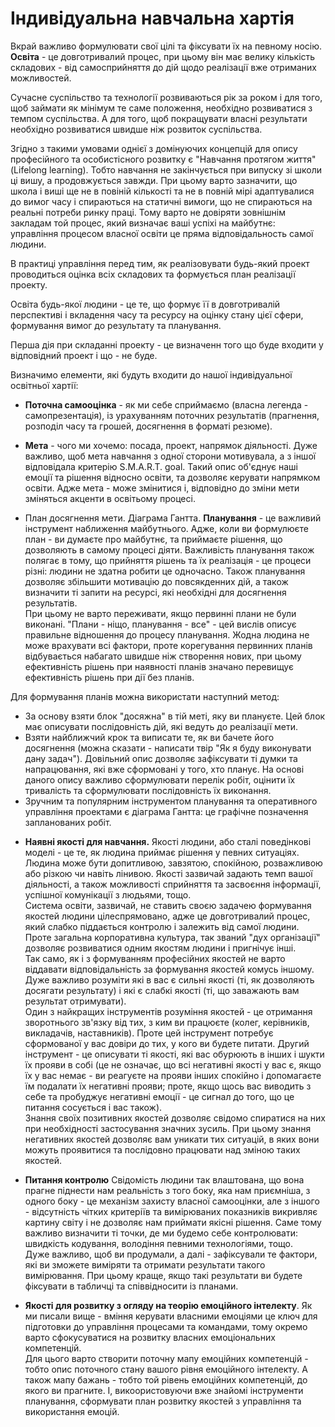 # Індивідуальна навчальна хартія
Вкрай важливо формулювати свої цілі та фіксувати їх на певному носію.  
**Освіта** - це довготривалий процес, при цьому він має велику кількість складових - від самосприйняття до дій щодо реалізації вже отриманих можливостей.  
  
Сучасне суспільство та технології розвиваються рік за роком і для того, щоб займати як мінімум те саме положення, необхідно розвиватися з темпом суспільства. А для того, щоб покращувати власні результати необхідно розвиватися швидше ніж розвиток суспільства.  
  
Згідно з такими умовами однієї з домінуючих концепцій для опису професійного та особистісного розвитку є "Навчання протягом життя" (Lifelong learning). Тобто навчання не закінчується при випуску зі школи ці вишу, а продовжується завжди. При цьому варто зазначити, що школа і виші ще не в повіній кількості та не в повній мірі адаптувалися до вимог часу і спираються на статичні вимоги, що не спираються на реальні потреби ринку праці.  Тому варто не довіряти зовнішнім закладам той процес, який визначає ваші успіхі на майбутнє: управління процесом власної освіти це пряма відповідальность самої людини.  
  
В практиці управління перед тим, як реалізовувати будь-який проект проводиться оцінка всіх складових та формується план реалізації проекту.  
  
Освіта будь-якої людини - це те, що формує її в довготривалій перспективі і вкладення часу та ресурсу на оцінку стану цієї сфери, формування вимог до результату та планування.  
  
Перша дія при складанні проекту - це визначенн того що буде входити у відповідний проект і що - не буде.  
  
Визначимо елементи, які будуть входити до нашої індивідуальної освітньої хартії:  
* **Поточна самооцінка** - як ми себе сприймаємо (власна легенда - самопрезентація), із урахуванням поточних результатів (прагнення, розподіл часу та грошей, досягнення в форматі резюме).

* **Мета** - чого ми хочемо: посада, проект, напрямок діяльності. Дуже важливо, щоб мета навчання з одної сторони мотивувала, а з іншої відповідала критерію S.M.A.R.T. goal. Такий опис об'єднує наші емоції та рішення відносно освіти, та дозволяє керувати напрямком освіти. Адже мета - може змінитися і, відповідно до зміни мети зміняться акценти в освітьому процесі.

* План досягнення мети. Діаграма Гантта.
**Планування** - це важливий інструмент наближення майбутнього.  Адже, коли ви формулюєте план - ви думаєте про майбутнє, та приймаєте рішення, що дозволяють в самому процесі діяти. Важливість планування також полягає в тому, що прийняття рішень та їх реалізація - це процеси різні: людини не здатна робити це одночасно.  Також планування дозволяє збільшити мотивацію до повсякденних дій, а також визначити ті запити на ресурсі, які необхідні для досягнення результатів.  
При цьому не варто переживати, якщо первинні плани не були виконані. "Плани - ніщо, планування - все" - цей вислів описує правильне відношення до процесу планування.  Жодна людина не може врахувати всі фактори, проте корегування первинних планів відбувається набагато швидше ніж створення нових, при цьому ефективність рішень при наявності планів значано перевищує ефективність рішень при дії без планів.  
  
Для формування планів можна використати наступний метод:
- За основу взяти блок "досяжна" в тій меті, яку ви плануєте. Цей блок має описувати послідовність дій, які ведуть до реалізації мети.
- Взяти найближчий крок та виписати те, як ви бачете його досягнення (можна сказати - написати твір "Як я буду виконувати дану задач"). Довільний опис дозволяє зафіксувати ті думки та напрацювання, які вже сформовані у того, хто планує. На основі даного опису важливо сформулювати перелік робіт, оцінити їх тривалість та сформулювати послідовність їх виконання. 
- Зручним та популярним інструментом планування та оперативного управління проектами є діаграма Гантта: це графічне позначення запланованих робіт. 
* **Наявні якості для навчання.**
Якості людини, або сталі поведінкові моделі - це те, як людина приймає рішення у певних ситуаціях.  Людина може бути допитливою, завзятою, спокійною, розважливою або різкою чи навіть лінивою.  Якості зазвичай задають темп вашої діяльності, а також можливості сприйняття та засвоєння інформації, успішної комунікації з людьями, тощо.  
Система освіти, зазвичай, не ставить своєю задачею формування якостей людини цілеспрямовано, адже це довготривалий процес, який слабко піддається контролю і залежить від самої людини.  Проте загальна корпоративна культура, так званий "дух організації" дозволяє розвиватися одним якостям людини і пригнічує інші.  
Так само, як і з формуванням професійних якостей не варто віддавати відповідальність за формування якостей комусь іншому. Дуже важливо розуміти які в вас є сильні якості (ті, як дозволяють досягати результату) і які є слабкі якості (ті, що заважають вам результат отримувати).  
Один з найкращих інструментів розуміння якостей - це отримання зворотнього зв'язку від тих, з ким ви працюєте (колег, керівників, викладачів, наставників).  Проте цей інструмент потребує сформованої у вас довіри до тих, у кого ви будете питати.
Другий інструмент - це описувати ті якості, які вас обурюють в інших і шукти їх прояви в собі (це не означає, що всі негативні якості у вас є, якщо їх у вас немає - ви реагуєте на прояви інших спокійно і допомагаєте їм подалати їх негативні прояви; проте, якщо щось вас виводить з себе та пробуджує негативні емоції - це сигнал до того, що це питання сосується і вас також).  
Знання своїх позитивних якостей дозволяє свідомо спиратися на них при необхідності застосування значних зусиль.  При цьому знання негативних якостей дозволяє вам уникати тих ситуацій, в яких вони можуть проявитися та послідовно працювати над зміною таких якостей.
* **Питання контролю**
Свідомість людини так влаштована, що вона прагне піднести нам реальність з того боку, яка нам приємніша, з одного боку - це механізм захисту власної самооцінки, але з іншого - відсутність чітких критеріїв та вимірюваних показників викривляє картину світу і не дозволяє нам приймати якісні рішення. Саме тому важливо визначити ті точки, де ми будемо себе контролювати: швидкість кодування, володіння певними технологіями, тощо.  
Дуже важливо, щоб ви продумали, а далі - зафіксували те фактори, які ви зможете виміряти та отримати результати такого вимірювання.  При цьому краще, якщо такі результати ви будете фіксувати в табличці та співвідносити із планами.

* **Якості для розвитку з огляду на теорію емоційного інтелекту**.
Як ми писали вище - вміння керувати власними емоціями це ключ для підготовки до управління процесами та командами, тому окремо варто сфокусуватися на розвитку власних емоціональних компетенцій.  
Для цього варто створити поточну мапу емоційних компетенцій - тобто опис поточного стану вашого рівня емоційного інтелекту. А також мапу бажань - тобто той рівень емоційних компетенцій, до якого ви прагните. І, викоористовуючи вже знайомі інструменти планування, сформувати план розвитку якостей з управління та використання емоцій.